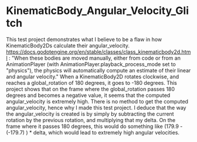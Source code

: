 # KinematicBody_Angular_Velocity_Glitch
This test project demonstrates what I believe to be a flaw in how KinematicBody2Ds calculate their angular_velocity.
https://docs.godotengine.org/en/stable/classes/class_kinematicbody2d.html : "When these bodies are moved manually, either from code or from an AnimationPlayer (with AnimationPlayer.playback_process_mode set to "physics"), the physics will automatically compute an estimate of their linear and angular velocity."
When a KinematicBody2D rotates clockwise, and reaches a global_rotation of 180 degrees, it goes to -180 degrees.
This project shows that on the frame where the global_rotation passes 180 degrees and becomes a negative value, it seems that the computed angular_velocity is extremely high. There is no method to get the computed angular_velocity, hence why I made this test project.
I deduce that the way the angular_velocity is created is by simply by subtracting the current rotation by the previous rotation, and multiplying that my delta. On the frame where it passes 180 degrees, this would do something like (179.9 - (-179.7) ) * delta, which would lead to extremely high angular velocities.

